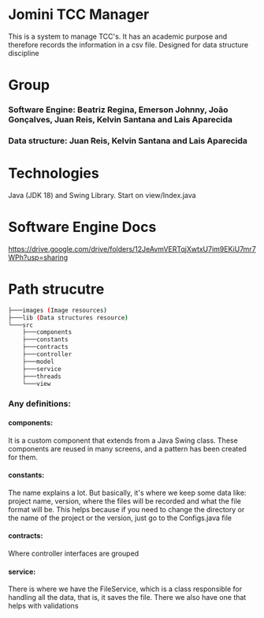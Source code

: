
# Jomini TCC Manager

This is a system to manage TCC's. It has an academic purpose and therefore records the information in a csv file. Designed for data structure discipline

# Group

### Software Engine: Beatriz Regina, Emerson Johnny, João Gonçalves, Juan Reis, Kelvin Santana and Lais Aparecida

### Data structure: Juan Reis, Kelvin Santana and Lais Aparecida


# Technologies

Java (JDK 18) and Swing Library. Start on view/Index.java

# Software Engine Docs
https://drive.google.com/drive/folders/12JeAvmVERTqjXwtxU7im9EKiU7mr7WPh?usp=sharing

# Path strucutre
```bash 
├───images (Image resources)
├───lib (Data structures resource)
└───src
    ├───components
    ├───constants
    ├───contracts
    ├───controller
    ├───model
    ├───service
    ├───threads
    └───view
  ```

### Any definitions:
#### components:
It is a custom component that extends from a Java Swing class. These components are reused in many screens, and a pattern has been created for them.

#### constants:
The name explains a lot. But basically, it's where we keep some data like: project name, version, where the files will be recorded and what the file format will be.
This helps because if you need to change the directory or the name of the project or the version, just go to the Configs.java file

#### contracts:
Where controller interfaces are grouped

#### service:
There is where we have the FileService, which is a class responsible for handling all the data, that is, it saves the file. There we also have one that helps with validations
